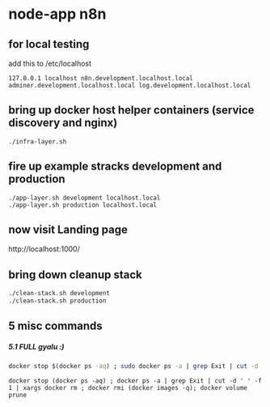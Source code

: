 # node-app n8n

## for local testing 
add this to /etc/localhost

```
127.0.0.1 localhost n8n.development.localhost.local adminer.development.localhost.local log.development.localhost.local 
```

## bring up docker host helper containers (service discovery and nginx)

```
./infra-layer.sh
```

## fire up example stracks development and production

```
./app-layer.sh development localhost.local
./app-layer.sh production localhost.local
```

## now visit Landing page
http://localhost:1000/


## bring down cleanup stack

```bash
./clean-stack.sh development
./clean-stack.sh production
```

## 5 misc commands
##### 5.1 FULL gyalu :)
```bash
docker stop $(docker ps -aq) ; sudo docker ps -a | grep Exit | cut -d ' ' -f 1 | xargs sudo docker rm ; docker rmi $(docker images -q); docker volume prune
```
```fish
docker stop (docker ps -aq) ; docker ps -a | grep Exit | cut -d ' ' -f 1 | xargs docker rm ; docker rmi (docker images -q); docker volume prune
```